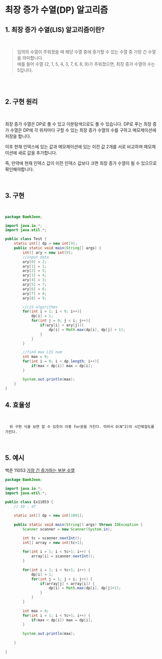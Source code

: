 최장 증가 수열(DP) 알고리즘
=======================

## 1. 최장 증가 수열(LIS) 알고리즘이란?
<br>

> 임의의 수열이 주워졌을 때 해당 수열 중에 증가할 수 있는 수열 중 가장 긴 수열을 의미합니다. <br>
> 에를 들어 수열 {2, 1, 5, 4, 3, 7, 6, 8, 9}가 주워졌으면, 최장 증가 수열의 수는 5입니다.

<br>

<br>

## 2. 구현 원리

<br>

최장 증가 수열은 DP로 풀 수 있고 이분탐색으로도 풀 수 있습니다. DP로 푸는 최장 증가 수열은 DP에 각 위치마다 구할 수 있는 최장 증가 수열의 수를 구하고 메모제이션에 저장을 합니다.

이후 현재 인덱스에 있는 값과 메모제이션에 있는 이전 값 2개를 서로 비교하며 메모제이션에 새로 값을 추가합니다. 

즉, 만약에 현재 인덱스 값이 이전 인덱스 값보다 크면 최장 증가 수열이 될 수 있으므로 확인해야합니다.


<Br>

## 3. 구현

<Br>

```java
package BaekJoon;

import java.io.*;
import java.util.*;

public class Test {
    static int[] dp = new int[9];
    public static void main(String[] args) {
        int[] ary = new int[9];
        //input data
        ary[0] = 2;
        ary[1] = 1;
        ary[2] = 5;
        ary[3] = 4;
        ary[4] = 3;
        ary[5] = 7;
        ary[6] = 6;
        ary[7] = 8;
        ary[8] = 9;

        //LIS algorithms
        for(int i = 1; i < 9; i++){
            dp[i] = 1;
            for(int j = 0; j < i; j++){
                if(ary[i] > ary[j]){
                    dp[i] = Math.max(dp[i], dp[j] + 1);
                }
            }
        }

        //find max LIS num
        int max = 0;
        for(int i = 0; i < dp.length; i++){
            if(max < dp[i]) max = dp[i];
        }

        System.out.println(max);
    }
}

```

## 4. 효율성
<br>

      위 구현 식을 보면 알 수 있듯이 이중 for문을 가진다. 따라서 O(N^2)의 시간복잡도를 가진다.

<br>

## 5. 예시

백준 11053 [가장 긴 증가하는 부분 수열](https://www.acmicpc.net/problem/11053)

``` java
package BaekJoon;

import java.io.*;
import java.util.*;

public class Ex11053 {
	// 10 : 47
	
	static int[] dp = new int[1001];
	
	public static void main(String[] args) throws IOException {		
		Scanner scanner = new Scanner(System.in);

		int tc = scanner.nextInt();
		int[] array = new int[tc+1];
		
		for(int i = 1; i < tc+1; i++) {
			array[i] = scanner.nextInt();
		}
		
		for(int i = 1; i < tc+1; i++) {
			dp[i] = 1;
			for(int j = 1; j < i; j++) {
				if(array[j] < array[i]) {
					dp[i] = Math.max(dp[i], dp[j]+1);
				}
			}
		}
		
		int max = 0;
		for(int i = 1; i < tc+1; i++) {
			if(max < dp[i]) max = dp[i];
		}
		
		System.out.println(max);
		
	}
	
}
```


